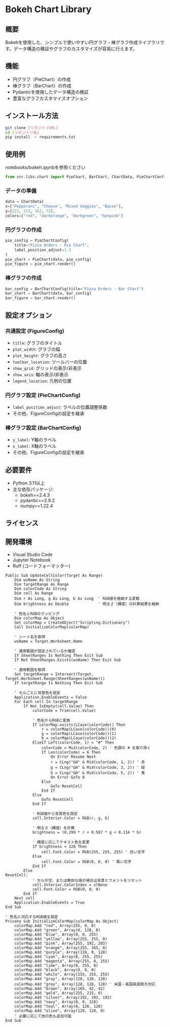 # Bokeh Chart Library

## 概要
Bokehを使用した、シンプルで使いやすい円グラフ・棒グラフ作成ライブラリです。データ構造の検証やグラフのカスタマイズが容易に行えます。

## 機能
- 円グラフ（PieChart）の作成
- 棒グラフ（BarChart）の作成
- Pydanticを使用したデータ構造の検証
- 豊富なグラフカスタマイズオプション

## インストール方法

```bash
git clone [リポジトリURL]
cd [リポジトリ名]
pip install -r requirements.txt
```

## 使用例
notebooks/bokeh.ipynbを参照ください
```python
from src.libs.chart import PieChart, BarChart, ChartData, PieChartConfig, BarChartConfig
```

### データの準備
```python
data = ChartData(
x=["Pepperoni", "Cheese", "Mixed Veggies", "Bacon"],
y=[221, 212, 152, 72],
colors=["red", "darkorange", "darkgreen", "hotpink"]
```

### 円グラフの作成
```python
pie_config = PieChartConfig(
    title="Pizza Orders - Pie Chart", 
    label_position_adjust=1.3
)
pie_chart = PieChart(data, pie_config)
pie_figure = pie_chart.render()
```

### 棒グラフの作成
```python
bar_config = BarChartConfig(title="Pizza Orders - Bar Chart")
bar_chart = BarChart(data, bar_config)
bar_figure = bar_chart.render()
```

## 設定オプション

### 共通設定 (FigureConfig)
- `title`: グラフのタイトル
- `plot_width`: グラフの幅
- `plot_height`: グラフの高さ
- `toolbar_location`: ツールバーの位置
- `show_grid`: グリッドの表示/非表示
- `show_axis`: 軸の表示/非表示
- `legend_location`: 凡例の位置

### 円グラフ設定 (PieChartConfig)
- `label_position_adjust`: ラベルの位置調整係数
- その他、FigureConfigの設定を継承

### 棒グラフ設定 (BarChartConfig)
- `y_label`: Y軸のラベル
- `x_label`: X軸のラベル
- その他、FigureConfigの設定を継承

## 必要要件
- Python 3.11以上
- 主な依存パッケージ:
  - bokeh==2.4.3
  - pydantic==2.9.2
  - numpy==1.22.4

## ライセンス

## 開発環境
- Visual Studio Code
- Jupyter Notebook
- Ruff (コードフォーマッター)

```
Public Sub UpdateCellColor(Target As Range)
    Dim wsName As String
    Dim targetRange As Range
    Dim colorCode As String
    Dim cell As Range
    Dim r As Long, g As Long, b As Long  ' RGB値を格納する変数
    Dim brightness As Double             ' 明るさ（輝度）の計算結果を格納

    ' 色名とRGBのマッピング
    Dim colorMap As Object
    Set colorMap = CreateObject("Scripting.Dictionary")
    Call InitializeColorMap(colorMap)

    ' シート名を取得
    wsName = Target.Worksheet.Name

    ' 適用範囲が設定されているか確認
    If SheetRanges Is Nothing Then Exit Sub
    If Not SheetRanges.Exists(wsName) Then Exit Sub

    ' 適用範囲を取得
    Set targetRange = Intersect(Target, Target.Worksheet.Range(SheetRanges(wsName)))
    If targetRange Is Nothing Then Exit Sub

    ' セルごとに背景色を設定
    Application.EnableEvents = False
    For Each cell In targetRange
        If Not IsEmpty(cell.Value) Then
            colorCode = Trim(cell.Value)
            
            ' 色名からRGBに変換
            If colorMap.exists(LCase(colorCode)) Then
                r = colorMap(LCase(colorCode))(0)
                g = colorMap(LCase(colorCode))(1)
                b = colorMap(LCase(colorCode))(2)
            ElseIf Left(colorCode, 1) = "#" Then
                colorCode = Mid(colorCode, 2) ' 先頭の # を取り除く
                If Len(colorCode) = 6 Then
                    On Error Resume Next
                    r = CLng("&H" & Mid(colorCode, 1, 2)) ' 赤
                    g = CLng("&H" & Mid(colorCode, 3, 2)) ' 緑
                    b = CLng("&H" & Mid(colorCode, 5, 2)) ' 青
                    On Error GoTo 0
                Else
                    GoTo ResetCell
                End If
            Else
                GoTo ResetCell
            End If

            ' RGB値から背景色を設定
            cell.Interior.Color = RGB(r, g, b)

            ' 明るさ（輝度）を計算
            brightness = (0.299 * r + 0.587 * g + 0.114 * b)

            ' 輝度に応じてテキスト色を変更
            If brightness < 128 Then
                cell.Font.Color = RGB(255, 255, 255) ' 白い文字
            Else
                cell.Font.Color = RGB(0, 0, 0) ' 黒い文字
            End If
        Else
ResetCell:
            ' セルが空、または無効な値の場合は背景とフォントをリセット
            cell.Interior.ColorIndex = xlNone
            cell.Font.Color = RGB(0, 0, 0)
        End If
    Next cell
    Application.EnableEvents = True
End Sub

' 色名と対応するRGB値を設定
Private Sub InitializeColorMap(colorMap As Object)
    colorMap.Add "red", Array(255, 0, 0)
    colorMap.Add "green", Array(0, 128, 0)
    colorMap.Add "blue", Array(0, 0, 255)
    colorMap.Add "yellow", Array(255, 255, 0)
    colorMap.Add "pink", Array(255, 192, 203)
    colorMap.Add "orange", Array(255, 165, 0)
    colorMap.Add "purple", Array(128, 0, 128)
    colorMap.Add "cyan", Array(0, 255, 255)
    colorMap.Add "magenta", Array(255, 0, 255)
    colorMap.Add "lime", Array(0, 255, 0)
    colorMap.Add "black", Array(0, 0, 0)
    colorMap.Add "white", Array(255, 255, 255)
    colorMap.Add "gray", Array(128, 128, 128)
    colorMap.Add "grey", Array(128, 128, 128) ' 米国・英国英語両方対応
    colorMap.Add "brown", Array(165, 42, 42)
    colorMap.Add "gold", Array(255, 215, 0)
    colorMap.Add "silver", Array(192, 192, 192)
    colorMap.Add "navy", Array(0, 0, 128)
    colorMap.Add "teal", Array(0, 128, 128)
    colorMap.Add "olive", Array(128, 128, 0)
    ' 必要に応じて他の色も追加可能
End Sub

```
